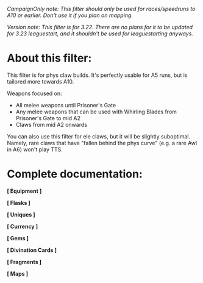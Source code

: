 *CampaignOnly note: This filter should only be used for races/speedruns to A10 or earlier. Don't use it if you plan on mapping.*

*Version note: This filter is for 3.22. There are no plans for it to be updated for 3.23 leaguestart, and it shouldn't be used for leaguestarting anyways.*

# About this filter:

This filter is for phys claw builds. It's perfectly usable for A5 runs, but is tailored more towards A10. 

Weapons focused on: 
- All melee weapons until Prisoner's Gate
- Any melee weapons that can be used with Whirling Blades from Prisoner's Gate to mid A2
- Claws from mid A2 onwards

You can also use this filter for ele claws, but it will be slightly suboptimal. Namely, rare claws that have "fallen behind the phys curve" (e.g. a rare Awl in A6) won't play TTS.

# Complete documentation:

**[ Equipment ]**

**[ Flasks ]**

**[ Uniques ]**

**[ Currency ]**

**[ Gems ]**

**[ Divination Cards ]**

**[ Fragments ]**

**[ Maps ]**